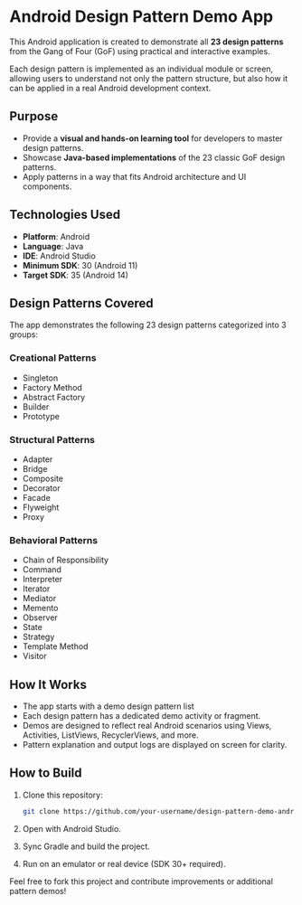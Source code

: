 # Android Design Pattern Demo App

This Android application is created to demonstrate all **23 design patterns** from the Gang of Four (GoF) using practical and interactive examples.

Each design pattern is implemented as an individual module or screen, allowing users to understand not only the pattern structure, but also how it can be applied in a real Android development context.

## Purpose

- Provide a **visual and hands-on learning tool** for developers to master design patterns.
- Showcase **Java-based implementations** of the 23 classic GoF design patterns.
- Apply patterns in a way that fits Android architecture and UI components.

## Technologies Used

- **Platform**: Android
- **Language**: Java
- **IDE**: Android Studio
- **Minimum SDK**: 30 (Android 11)
- **Target SDK**: 35 (Android 14)

## Design Patterns Covered

The app demonstrates the following 23 design patterns categorized into 3 groups:

### Creational Patterns
- Singleton
- Factory Method
- Abstract Factory
- Builder
- Prototype

### Structural Patterns
- Adapter
- Bridge
- Composite
- Decorator
- Facade
- Flyweight
- Proxy

### Behavioral Patterns
- Chain of Responsibility
- Command
- Interpreter
- Iterator
- Mediator
- Memento
- Observer
- State
- Strategy
- Template Method
- Visitor

## How It Works

- The app starts with a demo design pattern list
- Each design pattern has a dedicated demo activity or fragment.
- Demos are designed to reflect real Android scenarios using Views, Activities, ListViews, RecyclerViews, and more.
- Pattern explanation and output logs are displayed on screen for clarity.

## How to Build

1. Clone this repository:
   ```bash
   git clone https://github.com/your-username/design-pattern-demo-android.git
2. Open with Android Studio.

3. Sync Gradle and build the project.

4. Run on an emulator or real device (SDK 30+ required).

Feel free to fork this project and contribute improvements or additional pattern demos!